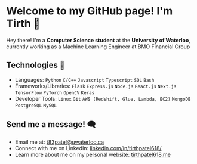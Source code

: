 # Welcome to my GitHub page! I'm Tirth 👋

Hey there! I'm a **Computer Science student** at the **University of Waterloo**, currently working as a Machine Learning Engineer at BMO Financial Group

## Technologies 🔧
* Languages: `Python` `C/C++` `Javascript` `Typescript`  `SQL`  `Bash`  
* Frameworks/Libraries: `Flask` `Express.js` `Node.js` `React.js` `Next.js` `TensorFlow` `PyTorch` `OpenCV` `Keras` 
* Developer Tools: `Linux` `Git` `AWS (Redshift, Glue, Lambda, EC2)`  `MongoDB` `PostgreSQL` `MySQL` 

## Send me a message! 🗨️

* Email me at: t83patel@uwaterloo.ca
* Connect with me on LinkedIn: [linkedin.com/in/tirthpatel618/](https://www.linkedin.com/in/tirthpatel618/)
* Learn more about me on my personal website: [tirthpatel618.me](https://tirthpatel618.vercel.app)

